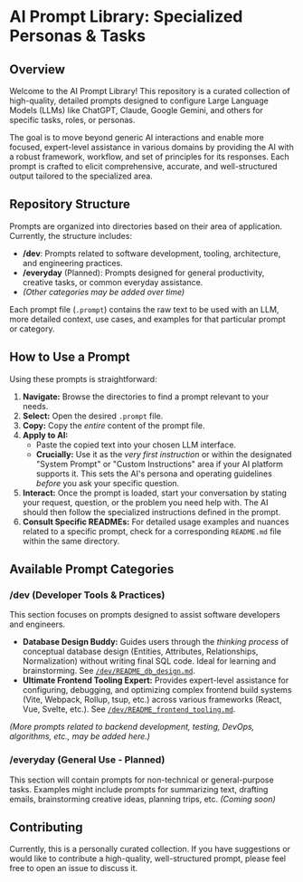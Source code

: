 # AI Prompt Library: Specialized Personas & Tasks

## Overview

Welcome to the AI Prompt Library! This repository is a curated collection of high-quality, detailed prompts designed to configure Large Language Models (LLMs) like ChatGPT, Claude, Google Gemini, and others for specific tasks, roles, or personas.

The goal is to move beyond generic AI interactions and enable more focused, expert-level assistance in various domains by providing the AI with a robust framework, workflow, and set of principles for its responses. Each prompt is crafted to elicit comprehensive, accurate, and well-structured output tailored to the specialized area.

## Repository Structure

Prompts are organized into directories based on their area of application. Currently, the structure includes:

*   **/dev**: Prompts related to software development, tooling, architecture, and engineering practices.
*   **/everyday** (Planned): Prompts designed for general productivity, creative tasks, or common everyday assistance.
*   *(Other categories may be added over time)*

Each prompt file (`.prompt`) contains the raw text to be used with an LLM, more detailed context, use cases, and examples for that particular prompt or category.

## How to Use a Prompt

Using these prompts is straightforward:

1.  **Navigate:** Browse the directories to find a prompt relevant to your needs.
2.  **Select:** Open the desired `.prompt` file.
3.  **Copy:** Copy the *entire* content of the prompt file.
4.  **Apply to AI:**
    *   Paste the copied text into your chosen LLM interface.
    *   **Crucially:** Use it as the *very first instruction* or within the designated "System Prompt" or "Custom Instructions" area if your AI platform supports it. This sets the AI's persona and operating guidelines *before* you ask your specific question.
5.  **Interact:** Once the prompt is loaded, start your conversation by stating your request, question, or the problem you need help with. The AI should then follow the specialized instructions defined in the prompt.
6.  **Consult Specific READMEs:** For detailed usage examples and nuances related to a specific prompt, check for a corresponding `README.md` file within the same directory.

## Available Prompt Categories

### /dev (Developer Tools & Practices)

This section focuses on prompts designed to assist software developers and engineers.

*   **Database Design Buddy:** Guides users through the *thinking process* of conceptual database design (Entities, Attributes, Relationships, Normalization) without writing final SQL code. Ideal for learning and brainstorming. See [`/dev/README_db_design.md`](./dev/README_db_design.md).
*   **Ultimate Frontend Tooling Expert:** Provides expert-level assistance for configuring, debugging, and optimizing complex frontend build systems (Vite, Webpack, Rollup, tsup, etc.) across various frameworks (React, Vue, Svelte, etc.). See [`/dev/README_frontend_tooling.md`](./dev/README_frontend_tooling.md).

*(More prompts related to backend development, testing, DevOps, algorithms, etc., may be added here.)*

### /everyday (General Use - Planned)

This section will contain prompts for non-technical or general-purpose tasks. Examples might include prompts for summarizing text, drafting emails, brainstorming creative ideas, planning trips, etc. *(Coming soon)*

## Contributing

Currently, this is a personally curated collection. If you have suggestions or would like to contribute a high-quality, well-structured prompt, please feel free to open an issue to discuss it.

